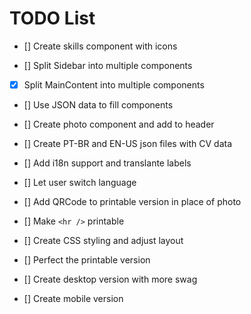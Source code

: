 # TODO List
- [] Create skills component with icons

- [] Split Sidebar into multiple components

- [x] Split MainContent into multiple components

- [] Use JSON data to fill components

- [] Create photo component and add to header

- [] Create PT-BR and EN-US json files with CV data

- [] Add i18n support and translante labels

- [] Let user switch language

- [] Add QRCode to printable version in place of photo

- [] Make `<hr />` printable

- [] Create CSS styling and adjust layout

- [] Perfect the printable version

- [] Create desktop version with more swag

- [] Create mobile version
